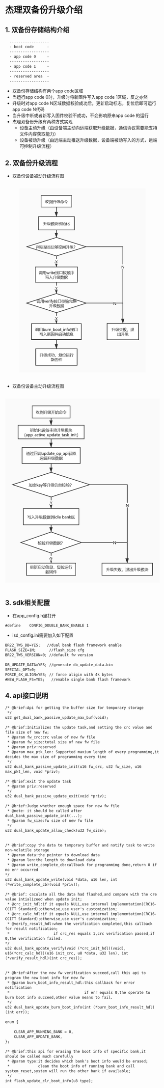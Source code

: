 # 杰理双备份升级介绍
## 1. 双备份存储结构介绍
```
  ------------------
  - boot code      -
  ------------------
  - app code 0     -
  ------------------
  - app code 1     -
  ------------------
  - reserved area  -
  ------------------
```
  - 双备份存储结构有两个app code区域
  - 当运行app code 0时，升级时将新固件写入app code 1区域，反之亦然
  - 升级时对app code N区域数据校验成功后，更新启动标志，复位后即可运行app code N代码
  - 当升级中断或者新写入固件校验不成功，不会影响原来app code 的运行
  - 杰理双备份升级有两种方式实现
    - 设备主动升级（由设备端主动向远端获取升级数据，通信协议需要能支持文件内容获取能力）
    - 设备被动升级（由远端主动推送升级数据，设备端被动写入的方式，远端可控制升级流程）
 
## 2. 双备份升级流程
- 双备份设备被动升级流程图
<br/>
<div align="center">
  <img src="./双备份被动升级流程图.png" height="600">
</div>
<br/>

- 双备份设备主动升级流程图
<br/>
<div align="center">
  <img src="./双备份设备主动升级.png" height="600">
</div>
<br/>


## 3. sdk相关配置
  - 在app_config.h里打开
 ```
 #define    CONFIG_DOUBLE_BANK_ENABLE 1
 ```
 - isd_config.ini需要加入如下配置
 ```
 BR22_TWS_DB=YES;	//dual bank flash framework enable
FLASH_SIZE=1M;		//flash_size cfg
BR22_TWS_VERSION=0; //default fw version

DB_UPDATE_DATA=YES; //generate db_update_data.bin
SPECIAL_OPT=0;
FORCE_4K_ALIGN=YES; // force aligin with 4k bytes
#NEW_FLASH_FS=YES;   //enable single bank flash framework  
 ```
## 4. api接口说明
```
/* @brief:Api for getting the buffer size for temporary storage
 */
u32 get_dual_bank_passive_update_max_buf(void);

/* @brief:Initializes the update task,and setting the crc value and file size of new fw;
 * @param fw_crc:crc value of new fw file
 * @param fw_size:total size of new fw file
 * @param priv:reserved
 * @param max_ptk_len: Supported maxium length of every programming,it decides the max size of programming every time
 */
u32 dual_bank_passive_update_init(u16 fw_crc, u32 fw_size, u16 max_pkt_len, void *priv);

/* @brief:exit the update task
 * @param priv:reserved
 */
u32 dual_bank_passive_update_exit(void *priv);

/* @brief:Judge whether enough space for new fw file
 * @note: it should be called after dual_bank_passive_update_init(...);
 * @param fw_size:fw size of new fw file
 */
u32 dual_bank_update_allow_check(u32 fw_size);


/* @brief:copy the data to temporary buffer and notify task to write non-volatile storage
 * @param data:the pointer to download data
 * @param len:the length to download data
 * @param write_complete_cb:callback for programming done,return 0 if no err occurred
*/
u32 dual_bank_update_write(void *data, u16 len, int (*write_complete_cb)(void *priv));

/* @brief: caculate all the data had flashed,and compare with the cre value intializeed when update init;
 * @crc_init_hdl:if it equals NULL,use internal implementation(CRC16-CCITT Standard);otherwise,use user's customization;
 * @crc_calc_hdl:if it equals NULL,use internal implementation(CRC16-CCITT Standard);otherwise,use user's customization;
 * @verify_result_hdl:when the verification completed,this callback for result notification;
 *                    if crc_res equals 1,crc verification passed,if 0,the verification failed.
*/
u32 dual_bank_update_verify(void (*crc_init_hdl)(void), u16(*crc_calc_hdl)(u16 init_crc, u8 *data, u32 len), int (*verify_result_hdl)(int crc_res));


/* @brief:After the new fw verification succeed,call this api to program the new boot info for new fw
 * @param burn_boot_info_result_hdl:this callback for error notification
 *                                  if err equals 0,the operate to burn boot info succeed,other value means to fail.
 */
u32 dual_bank_update_burn_boot_info(int (*burn_boot_info_result_hdl)(int err));

enum {

    CLEAR_APP_RUNNING_BANK = 0,
    CLEAR_APP_UPDATE_BANK,
};

/* @brief:this api for erasing the boot info of specific bank,it should be called much carefully
 * @param type:it decides which bank's boot info would be erased;
 *             clean the boot info of running bank and call system_reset,system will run the other bank if available;
 */
int flash_update_clr_boot_info(u8 type);

```
